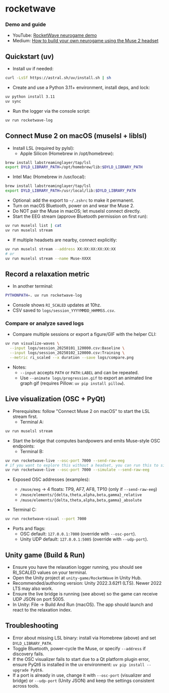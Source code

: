 # rocketwave

### Demo and guide

- YouTube: [RocketWave neurogame demo](https://www.youtube.com/watch?v=7Ba41e3u-K0)
- Medium: [How to build your own neurogame using the Muse 2 headset](https://medium.com/@jacobmkearney/how-to-build-your-own-neurogame-using-the-muse2-headset-60c370b767a4)

## Quickstart (uv)

- Install uv if needed:
```bash
curl -LsSf https://astral.sh/uv/install.sh | sh
```
- Create and use a Python 3.11+ environment, install deps, and lock:
```bash
uv python install 3.11
uv sync
```
- Run the logger via the console script:
```bash
uv run rocketwave-log
```

## Connect Muse 2 on macOS (muselsl + liblsl)

- Install LSL (required by pylsl):
  - Apple Silicon (Homebrew in /opt/homebrew):
```bash
brew install labstreaminglayer/tap/lsl
export DYLD_LIBRARY_PATH=/opt/homebrew/lib:$DYLD_LIBRARY_PATH
```
  - Intel Mac (Homebrew in /usr/local):
```bash
brew install labstreaminglayer/tap/lsl
export DYLD_LIBRARY_PATH=/usr/local/lib:$DYLD_LIBRARY_PATH
```
- Optional: add the export to `~/.zshrc` to make it permanent.
- Turn on macOS Bluetooth, power on and wear the Muse 2.
- Do NOT pair the Muse in macOS; let muselsl connect directly.
- Start the EEG stream (approve Bluetooth permission on first run):
```bash
uv run muselsl list | cat
uv run muselsl stream
```
- If multiple headsets are nearby, connect explicitly:
```bash
uv run muselsl stream --address XX:XX:XX:XX:XX:XX
# or
uv run muselsl stream --name Muse-XXXX
```

## Record a relaxation metric

- In another terminal:
```bash
PYTHONPATH=. uv run rocketwave-log
```
- Console shows `RI_SCALED` updates at 10hz.
- CSV saved to `logs/session_YYYYMMDD_HHMMSS.csv`.

### Compare or analyze saved logs

- Compare multiple sessions or export a figure/GIF with the helper CLI:
```bash
uv run visualize-waves \
  --input logs/session_20250101_120000.csv:Baseline \
  --input logs/session_20250102_120000.csv:Training \
  --metric ri_scaled --x duration --save logs/compare.png
```
- Notes:
  - `--input` accepts `PATH` or `PATH:LABEL` and can be repeated.
  - Use `--animate logs/progression.gif` to export an animated line graph gif (requires Pillow: `uv pip install pillow`).

## Live visualization (OSC + PyQt)

- Prerequisites: follow "Connect Muse 2 on macOS" to start the LSL stream first.
  - Terminal A:
```bash
uv run muselsl stream
```

- Start the bridge that computes bandpowers and emits Muse-style OSC endpoints:
  - Terminal B:
```bash
uv run rocketwave-live --osc-port 7000 --send-raw-eeg
# if you want to explore this without a headset, you can run this to simulate.
uv run rocketwave-live --osc-port 7000 --simulate --send-raw-eeg
```
  - Exposed OSC addresses (examples):
    - `/muse/eeg` → 4 floats: TP9, AF7, AF8, TP10 (only if `--send-raw-eeg`)
    - `/muse/elements/{delta,theta,alpha,beta,gamma}_relative`
    - `/muse/elements/{delta,theta,alpha,beta,gamma}_absolute`

  - Terminal C:
```bash
uv run rocketwave-visual --port 7000
```

- Ports and flags:
  - OSC default: `127.0.0.1:7000` (override with `--osc-port`).
  - Unity UDP default: `127.0.0.1:5005` (override with `--udp-port`).

## Unity game (Build & Run)

- Ensure you have the relaxation logger running, you should see RI_SCALED values on your terminal.
- Open the Unity project at `unity-game/RocketWave` in Unity Hub.
- Recommended/authoring version: Unity 2022.3.62f1 (LTS). Newer 2022 LTS may also work.
- Ensure the live bridge is running (see above) so the game can receive UDP JSON on port 5005.
- In Unity: File → Build And Run (macOS). The app should launch and react to the relaxation index.

## Troubleshooting

- Error about missing LSL binary: install via Homebrew (above) and set `DYLD_LIBRARY_PATH`.
- Toggle Bluetooth, power-cycle the Muse, or specify `--address` if discovery fails.
- If the OSC visualizer fails to start due to a Qt platform plugin error, ensure PyQt6 is installed in the uv environment: `uv pip install --upgrade PyQt6`.
- If a port is already in use, change it with `--osc-port` (visualizer and bridge) or `--udp-port` (Unity JSON) and keep the settings consistent across tools.